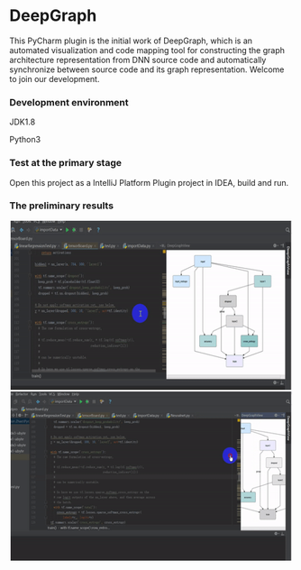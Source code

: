 # DeepGraph

This PyCharm plugin is the initial work of DeepGraph, which is an automated visualization and code mapping tool for constructing the graph architecture representation from DNN source code and automatically synchronize between source code and its graph representation. Welcome to join our development.

### Development environment

JDK1.8

Python3

### Test at the primary stage

Open this project as a IntelliJ Platform Plugin project in IDEA, build and run.


### The preliminary results

<div align=center><img width="500" height="300" src="/img/codemapping.gif"/></div>
<div align=center><img width="500" height="300" src="/img/visualization.gif"/></div>
<!-- <div align=center><img width="500" height="300" src="/img/ScreenShut3.PNG"/></div>-->
<!-- <img src="/img/ScreenShut1.PNG" left = "120" width = "500" height = "300" div align=center />
<img src="/img/ScreenShut2.PNG" left = "120" width = "500" height = "300" div align=center />
<img src="/img/ScreenShut3.PNG" left = "120" width = "500" height = "300" div align=center /> -->
<!-- ![avatar](/img/ScreenShut1.PNG = 200x300 )
![avatar](/img/ScreenShut2.PNG = 200x300)
![avatar](/img/ScreenShut3.PNG = 200x300) -->

